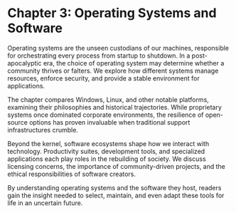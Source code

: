 # Chapter 3: Operating Systems and Software

Operating systems are the unseen custodians of our machines, responsible for orchestrating every process from startup to shutdown. In a post-apocalyptic era, the choice of operating system may determine whether a community thrives or falters. We explore how different systems manage resources, enforce security, and provide a stable environment for applications.

The chapter compares Windows, Linux, and other notable platforms, examining their philosophies and historical trajectories. While proprietary systems once dominated corporate environments, the resilience of open-source options has proven invaluable when traditional support infrastructures crumble.

Beyond the kernel, software ecosystems shape how we interact with technology. Productivity suites, development tools, and specialized applications each play roles in the rebuilding of society. We discuss licensing concerns, the importance of community-driven projects, and the ethical responsibilities of software creators.

By understanding operating systems and the software they host, readers gain the insight needed to select, maintain, and even adapt these tools for life in an uncertain future.
